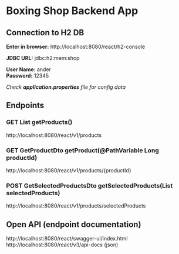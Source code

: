 # Boxing Shop Backend App
## Connection to H2 DB
**Enter in browser:**
http://localhost:8080/react/h2-console

**JDBC URL:** jdbc:h2:mem:shop
<br>

**User Name:** ander<br>
**Password:** 12345<br>

_Check **application.properties** file for config data_


## Endpoints
### GET List<GetProductDto> getProducts()
http://localhost:8080/react/v1/products
### GET GetProductDto getProduct(@PathVariable Long productId)
http://localhost:8080/react/v1/products/{productId}
### POST GetSelectedProductsDto getSelectedProducts(List<String> selectedProducts)
http://localhost:8080/react/v1/products/selectedProducts

## Open API (endpoint documentation)
http://localhost:8080/react/swagger-ui/index.html <br>
http://localhost:8080/react/v3/api-docs (json)
